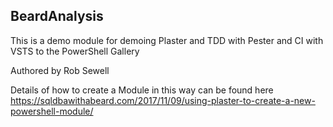 ## BeardAnalysis

This is a demo module for demoing Plaster and TDD with Pester and CI with VSTS to the PowerShell Gallery

Authored by Rob Sewell


Details of how to create a Module in this way can be found here
https://sqldbawithabeard.com/2017/11/09/using-plaster-to-create-a-new-powershell-module/

